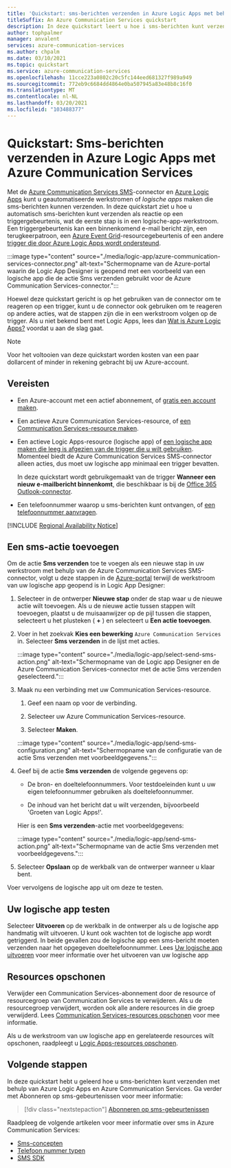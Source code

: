 ```yaml
---
title: 'Quickstart: sms-berichten verzenden in Azure Logic Apps met behulp van Azure Communication Services'
titleSuffix: An Azure Communication Services quickstart
description: In deze quickstart leert u hoe i sms-berichten kunt verzenden in Azure Logic Apps-werkstromen met behulp van de Azure Communication Services-connector.
author: tophpalmer
manager: anvalent
services: azure-communication-services
ms.author: chpalm
ms.date: 03/10/2021
ms.topic: quickstart
ms.service: azure-communication-services
ms.openlocfilehash: 11cce223a0802c20c5fc144eed681327f989a949
ms.sourcegitcommit: 772eb9c6684dd4864e0ba507945a83e48b8c16f0
ms.translationtype: MT
ms.contentlocale: nl-NL
ms.lasthandoff: 03/20/2021
ms.locfileid: "103488377"
---
```

# <a name="quickstart-send-sms-messages-in-azure-logic-apps-with-azure-communication-services"></a>Quickstart: Sms-berichten verzenden in Azure Logic Apps met Azure Communication Services

Met de [Azure Communication Services SMS](../../overview.md)-connector en [Azure Logic Apps](../../../logic-apps/logic-apps-overview.md) kunt u geautomatiseerde werkstromen of *logische apps* maken die sms-berichten kunnen verzenden. In deze quickstart ziet u hoe u automatisch sms-berichten kunt verzenden als reactie op een triggergebeurtenis, wat de eerste stap is in een logische-app-werkstroom. Een triggergebeurtenis kan een binnenkomend e-mail bericht zijn, een terugkeerpatroon, een [Azure Event Grid](../../../event-grid/overview.md)-resourcegebeurtenis of een andere [trigger die door Azure Logic Apps wordt ondersteund](/connectors/connector-reference/connector-reference-logicapps-connectors).

:::image type="content" source="./media/logic-app/azure-communication-services-connector.png" alt-text="Schermopname van de Azure-portal waarin de Logic App Designer is geopend met een voorbeeld van een logische app die de actie Sms verzenden gebruikt voor de Azure Communication Services-connector.":::

Hoewel deze quickstart gericht is op het gebruiken van de connector om te reageren op een trigger, kunt u de connector ook gebruiken om te reageren op andere acties, wat de stappen zijn die in een werkstroom volgen op de trigger. Als u niet bekend bent met Logic Apps, lees dan [Wat is Azure Logic Apps?](../../../logic-apps/logic-apps-overview.md) voordat u aan de slag gaat.

> [!NOTE]
> Voor het voltooien van deze quickstart worden kosten van een paar dollarcent of minder in rekening gebracht bij uw Azure-account.

## <a name="prerequisites"></a>Vereisten

- Een Azure-account met een actief abonnement, of [gratis een account maken](https://azure.microsoft.com/free/?WT.mc_id=A261C142F).

- Een actieve Azure Communication Services-resource, of [een Communication Services-resource maken](../create-communication-resource.md).

- Een actieve Logic Apps-resource (logische app) of [een logische app maken die leeg is afgezien van de trigger die u wilt gebruiken](../../../logic-apps/quickstart-create-first-logic-app-workflow.md). Momenteel biedt de Azure Communication Services SMS-connector alleen acties, dus moet uw logische app minimaal een trigger bevatten.

  In deze quickstart wordt gebruikgemaakt van de trigger **Wanneer een nieuw e-mailbericht binnenkomt**, die beschikbaar is bij de [Office 365 Outlook-connector](/connectors/office365/).

- Een telefoonnummer waarop u sms-berichten kunt ontvangen, of [een telefoonnummer aanvragen](./get-phone-number.md).

[!INCLUDE [Regional Availability Notice](../../includes/regional-availability-include.md)]

## <a name="add-an-sms-action"></a>Een sms-actie toevoegen

Om de actie **Sms verzenden** toe te voegen als een nieuwe stap in uw werkstroom met behulp van de Azure Communication Services SMS-connector, volgt u deze stappen in de [Azure-portal](https://portal.azure.com) terwijl de werkstroom van uw logische app geopend is in Logic App Designer:

1. Selecteer in de ontwerper **Nieuwe stap** onder de stap waar u de nieuwe actie wilt toevoegen. Als u de nieuwe actie tussen stappen wilt toevoegen, plaatst u de muisaanwijzer op de pijl tussen die stappen, selecteert u het plusteken ( **+** ) en selecteert u **Een actie toevoegen**.

1. Voer in het zoekvak **Kies een bewerking** `Azure Communication Services` in. Selecteer **Sms verzenden** in de lijst met acties.

   :::image type="content" source="./media/logic-app/select-send-sms-action.png" alt-text="Schermopname van de Logic app Designer en de Azure Communication Services-connector met de actie Sms verzenden geselecteerd.":::

1. Maak nu een verbinding met uw Communication Services-resource.

   1. Geef een naam op voor de verbinding.

   1. Selecteer uw Azure Communication Services-resource.

   1. Selecteer **Maken**.

   :::image type="content" source="./media/logic-app/send-sms-configuration.png" alt-text="Schermopname van de configuratie van de actie Sms verzenden met voorbeeldgegevens.":::

1. Geef bij de actie **Sms verzenden** de volgende gegevens op: 

   * De bron- en doeltelefoonnummers. Voor testdoeleinden kunt u uw eigen telefoonnummer gebruiken als doeltelefoonnummer.

   * De inhoud van het bericht dat u wilt verzenden, bijvoorbeeld 'Groeten van Logic Apps!'.

   Hier is een **Sms verzenden**-actie met voorbeeldgegevens:

   :::image type="content" source="./media/logic-app/send-sms-action.png" alt-text="Schermopname van de actie Sms verzenden met voorbeeldgegevens.":::

1. Selecteer **Opslaan** op de werkbalk van de ontwerper wanneer u klaar bent.

Voer vervolgens de logische app uit om deze te testen.

## <a name="test-your-logic-app"></a>Uw logische app testen

Selecteer **Uitvoeren** op de werkbalk in de ontwerper als u de logische app handmatig wilt uitvoeren. U kunt ook wachten tot de logische app wordt getriggerd. In beide gevallen zou de logische app een sms-bericht moeten verzenden naar het opgegeven doeltelefoonnummer. Lees [Uw logische app uitvoeren](../../../logic-apps/quickstart-create-first-logic-app-workflow.md#run-your-logic-app) voor meer informatie over het uitvoeren van uw logische app

## <a name="clean-up-resources"></a>Resources opschonen

Verwijder een Communication Services-abonnement door de resource of resourcegroep van Communication Services te verwijderen. Als u de resourcegroep verwijdert, worden ook alle andere resources in die groep verwijderd. Lees [ Communication Services-resources opschonen](../create-communication-resource.md#clean-up-resources) voor mee informatie.

Als u de werkstroom van uw logische app en gerelateerde resources wilt opschonen, raadpleegt u [Logic Apps-resources opschonen](../../../logic-apps/quickstart-create-first-logic-app-workflow.md#clean-up-resources).

## <a name="next-steps"></a>Volgende stappen

In deze quickstart hebt u geleerd hoe u sms-berichten kunt verzenden met behulp van Azure Logic Apps en Azure Communication Services. Ga verder met Abonneren op sms-gebeurtenissen voor meer informatie:

> [!div class="nextstepaction"]
> [Abonneren op sms-gebeurtenissen](./handle-sms-events.md)

Raadpleeg de volgende artikelen voor meer informatie over sms in Azure Communication Services:

- [Sms-concepten](../../concepts/telephony-sms/concepts.md)
- [Telefoon nummer typen](../../concepts/telephony-sms/plan-solution.md)
- [SMS SDK](../../concepts/telephony-sms/sdk-features.md)
